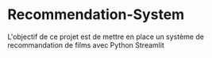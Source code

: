 # Recommendation-System
L'objectif de ce projet est de mettre en place un système de recommandation de films avec Python Streamlit

